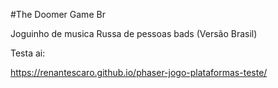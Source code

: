 #The Doomer Game Br

Joguinho de musica Russa de pessoas bads (Versão Brasil)

Testa ai:

https://renantescaro.github.io/phaser-jogo-plataformas-teste/
